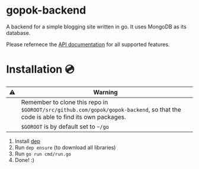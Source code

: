 # gopok-backend
A backend for a simple blogging site written in go. It uses MongoDB as its database.

Please refernece the [API documentation](https://github.com/gopok/gopok-backend/blob/master/docs/api.md) for all supported features.

# Installation :cd:

| :warning: | Warning |
| ----------| --------|
||Remember to clone this repo in `$GOROOT/src/github.com/gopok/gopok-backend`, so that the code is able to find its own packages.
|| `$GOROOT` is by default set to `~/go`

1. Install [dep](https://golang.github.io/dep/docs/installation.html)
2. Run `dep ensure` (to download all libraries)
3. Run `go run cmd/run.go`
4. Done! :)

